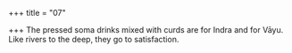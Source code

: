 +++
title = "07"

+++
The pressed soma drinks mixed with curds are for Indra and for Vāyu. Like rivers to the deep, they go to satisfaction.  